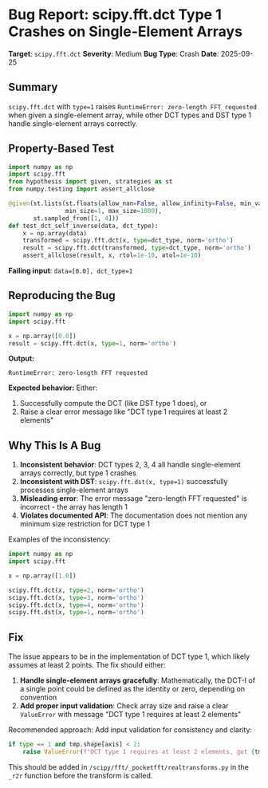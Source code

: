 # Bug Report: scipy.fft.dct Type 1 Crashes on Single-Element Arrays

**Target**: `scipy.fft.dct`
**Severity**: Medium
**Bug Type**: Crash
**Date**: 2025-09-25

## Summary

`scipy.fft.dct` with `type=1` raises `RuntimeError: zero-length FFT requested` when given a single-element array, while other DCT types and DST type 1 handle single-element arrays correctly.

## Property-Based Test

```python
import numpy as np
import scipy.fft
from hypothesis import given, strategies as st
from numpy.testing import assert_allclose

@given(st.lists(st.floats(allow_nan=False, allow_infinity=False, min_value=-1e6, max_value=1e6),
                min_size=1, max_size=1000),
       st.sampled_from([1, 4]))
def test_dct_self_inverse(data, dct_type):
    x = np.array(data)
    transformed = scipy.fft.dct(x, type=dct_type, norm='ortho')
    result = scipy.fft.dct(transformed, type=dct_type, norm='ortho')
    assert_allclose(result, x, rtol=1e-10, atol=1e-10)
```

**Failing input**: `data=[0.0], dct_type=1`

## Reproducing the Bug

```python
import numpy as np
import scipy.fft

x = np.array([0.0])
result = scipy.fft.dct(x, type=1, norm='ortho')
```

**Output:**
```
RuntimeError: zero-length FFT requested
```

**Expected behavior:** Either:
1. Successfully compute the DCT (like DST type 1 does), or
2. Raise a clear error message like "DCT type 1 requires at least 2 elements"

## Why This Is A Bug

1. **Inconsistent behavior**: DCT types 2, 3, 4 all handle single-element arrays correctly, but type 1 crashes
2. **Inconsistent with DST**: `scipy.fft.dst(x, type=1)` successfully processes single-element arrays
3. **Misleading error**: The error message "zero-length FFT requested" is incorrect - the array has length 1
4. **Violates documented API**: The documentation does not mention any minimum size restriction for DCT type 1

Examples of the inconsistency:
```python
import numpy as np
import scipy.fft

x = np.array([1.0])

scipy.fft.dct(x, type=2, norm='ortho')
scipy.fft.dct(x, type=3, norm='ortho')
scipy.fft.dct(x, type=4, norm='ortho')
scipy.fft.dst(x, type=1, norm='ortho')
```

## Fix

The issue appears to be in the implementation of DCT type 1, which likely assumes at least 2 points. The fix should either:

1. **Handle single-element arrays gracefully**: Mathematically, the DCT-I of a single point could be defined as the identity or zero, depending on convention
2. **Add proper input validation**: Check array size and raise a clear `ValueError` with message "DCT type 1 requires at least 2 elements"

Recommended approach: Add input validation for consistency and clarity:

```python
if type == 1 and tmp.shape[axis] < 2:
    raise ValueError(f"DCT type 1 requires at least 2 elements, got {tmp.shape[axis]}")
```

This should be added in `/scipy/fft/_pocketfft/realtransforms.py` in the `_r2r` function before the transform is called.